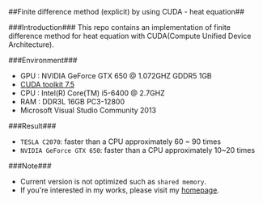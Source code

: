 ##Finite difference method (explicit) by using CUDA - heat equation##

###Introduction###
This repo contains an implementation of finite difference method for heat equation with CUDA(Compute Unified Device Architecture).

###Environment###
- GPU : NVIDIA GeForce GTX 650 @ 1.072GHZ GDDR5 1GB
- [CUDA toolkit 7.5](https://developer.nvidia.com/cuda-toolkit)
- CPU : Intel(R) Core(TM) i5-6400 @ 2.7GHZ 
- RAM : DDR3L 16GB PC3-12800
- Microsoft Visual Studio Community 2013

###Result###
- `TESLA C2070`: faster than a CPU approximately 60 ~ 90 times 
- `NVIDIA GeForce GTX 650`: faster than a CPU approximately 10~20 times 

###Note###
- Current version is not optimized such as `shared memory`.
- If you're interested in my works, please visit my [homepage](https://sites.google.com/site/yoomh1989/).